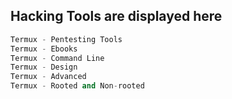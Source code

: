 ## Hacking Tools are displayed here 
```py
Termux - Pentesting Tools
Termux - Ebooks
Termux - Command Line
Termux - Design
Termux - Advanced
Termux - Rooted and Non-rooted 
```
